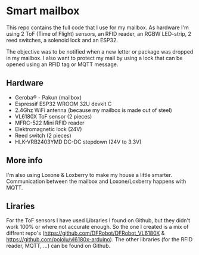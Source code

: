 # Smart mailbox
This repo contains the full code that I use for my mailbox. As hardware I'm using 2 ToF (Time of Flight) sensors, an RFID reader, an RGBW LED-strip, 2 reed switches, a solenoid lock and an ESP32.

The objective was to be notified when a new letter or package was dropped in my mailbox. I also want to protect my mail by using a lock that can be opened using an RFID tag or MQTT message.

## Hardware
* Geroba® - Pakun (mailbox)
* Espressif ESP32 WROOM 32U devkit C
* 2.4Ghz WiFi antenna (because my mailbox is made out of steel)
* VL6180X ToF sensor (2 pieces)
* MFRC-522 Mini RFID reader
* Elektromagnetic lock (24V)
* Reed switch (2 pieces)
* HLK-VRB2403YMD DC-DC stepdown (24V to 3.3V)

## More info
I'm also using Loxone & Loxberry to make my house a little smarter. Communication between the mailbox and Loxone/Loxberry happens with MQTT.

## Liraries
For the ToF sensors I have used Libraries I found on Github, but they didn't work 100% or where not accurate enough. So the one I created is a mix of diffrent repo's (https://github.com/DFRobot/DFRobot_VL6180X & https://github.com/pololu/vl6180x-arduino).
The other libraries (for the RFID reader, MQTT, ...) can be found on Github.
